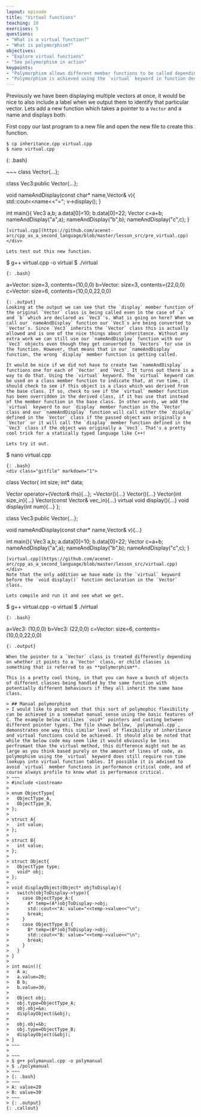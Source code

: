 ```yaml
---
layout: episode
title: "Virtual functions"
teaching: 10
exercises: 5
questions:
- "What is a virtual function?"
- "What is polymorphism?"
objectives:
- "Explore virtual functions"
- "See polymorphism in action"
keypoints:
- "Polymorphism allows different member functions to be called depending on the object's base class"
- "Polymorphism is achieved using the `virtual` keyword in function declarations"
---
```


Previously we have been displaying multiple vectors at once, it would be nice to also include a label when we output them to identify that particular vector. Lets add a new function which takes a pointer to a `Vector` and a name and displays both.

First copy our last program to a new file and open the new file to create this function.
~~~ 
$ cp inheritance.cpp virtual.cpp
$ nano virtual.cpp
~~~
{: .bash}

<div class="gitfile" markdown="1">
~~~
class Vector{...};

class Vec3:public Vector{...};

void nameAndDisplay(const char* name,Vector& v){
  std::cout<<name<<"=";
  v->display();
}

int main(){
 Vec3 a,b;
 a.data[0]=10;
 b.data[0]=22;
 Vector c=a+b;
 nameAndDisplay("a",a);
 nameAndDisplay("b",b);
 nameAndDisplay("c",c);
}
~~~
[virtual.cpp](https://github.com/acenet-arc/cpp_as_a_second_language/blob/master/lesson_src/pre_virtual.cpp)
</div>

Lets test out this new function.
~~~
$ g++ virtual.cpp -o virtual
$ ./virtual
~~~
{: .bash}
~~~
a=Vector: size=3, contents=(10,0,0)
b=Vector: size=3, contents=(22,0,0)
c=Vector: size=6, contents=(10,0,0,22,0,0)
~~~
{: .output}
Looking at the output we can see that the `display` member function of the original `Vector` class is being called even in the case of `a` and `b` which are declared as `Vec3`'s. What is going on here? When we call our `nameAndDisplay` function our `Vec3`s are being converted to `Vector`s. Since `Vec3` inherits the `Vector` class this is actually allowed and is one of the nice things about inheritance. Without any extra work we can still use our `nameAndDisplay` function with our `Vec3` objects even though they get converted to `Vectors` for use in the function. However, that means that in our `nameAndDisplay` function, the wrong `display` member function is getting called.

It would be nice if we did not have to create two `nameAndDisplay` functions one for each of `Vector` and `Vec3`. It turns out there is a way to do that. Using the `virtual` keyword. The `virtual` keyword can be used on a class member function to indicate that, at run time, it should check to see if this object is a class which was derived from the base class. If so, check to see if the `virtual` member function has been overridden in the derived class, if it has use that instead of the member function in the base class. In other words, we add the `virtual` keyword to our `display` member function in the `Vector` class and our `nameAndDisplay` function will call either the `display` defined in the `Vector` class if the passed object was originally a `Vector` or it will call the `display` member function defined in the `Vec3` class if the object was originally a `Vec3`. That's a pretty cool trick for a statically typed language like C++!

Lets try it out.

~~~
$ nano virtual.cpp
~~~
{: .bash}
<div class="gitfile" markdown="1">
~~~
class Vector{
  int size;
  int* data;
  
  Vector operator+(Vector& rhs){...};
 ~Vector(){...}
  Vector(){...}
  Vector(int size_in){...}
  Vector(const Vector& vec_in){...}
  virtual void display(){...}
  void display(int num){...}
};

class Vec3:public Vector{...};

void nameAndDisplay(const char* name,Vector& v){...}

int main(){
 Vec3 a,b;
 a.data[0]=10;
 b.data[0]=22;
 Vector c=a+b;
 nameAndDisplay("a",a);
 nameAndDisplay("b",b);
 nameAndDisplay("c",c);
}
~~~
[virtual.cpp](https://github.com/acenet-arc/cpp_as_a_second_language/blob/master/lesson_src/virtual.cpp)
</div>
Note that the only addition we have made is the `virtual` keyword before the `void display()` function declaration in the `Vector` class.

Lets compile and run it and see what we get.
~~~
$ g++ virtual.cpp -o virtual
$ ./virtual
~~~
{: .bash}
~~~
a=Vec3: (10,0,0)
b=Vec3: (22,0,0)
c=Vector: size=6, contents=(10,0,0,22,0,0)
~~~
{: .output}

When the pointer to a `Vector` class is treated differently depending on whether it points to a `Vector` class, or child classes is something that is referred to as **polymorphism**.

This is a pretty cool thing, in that you can have a bunch of objects of different classes being handled by the same function with potentially different behaviours if they all inherit the same base class.

> ## Manual polymorphism
> I would like to point out that this sort of polymophic flexibility can be achieved in a somewhat manual sense using the basic features of C. The example below utilizes `void*` pointers and casting between different pointer types. The file shown bellow, `polymanual.cpp`, demonstrates one way this similar level of flexibility of inheritance and virtual functions could be achieved. It should also be noted that while the below code may seem like it would obviously be less perfromant than the virtual method, this difference might not be as large as you think based purely on the amount of lines of code, as polymophism using the `virtual` keyword does still require run time lookups into virtual function tables. If possible it is advised to avoid `virtual` member functions in performance critical code, and of course always profile to know what is performance critical.
> ~~~
> #include <iostream>
> 
> enum ObjectType{
>   ObjectType_A,
>   ObjectType_B,
> };
> 
> struct A{
>   int value;
> };
> 
> struct B{
>   int value;
> };
> 
> struct Object{
>   ObjectType type;
>   void* obj;
> };
> 
> void displayObject(Object* objToDisplay){
>   switch(objToDisplay->type){
>     case ObjectType_A:{
>       A* temp=(A*)objToDisplay->obj;
>       std::cout<<"A: value="<<temp->value<<"\n";
>       break;
>     }
>     case ObjectType_B:{
>       B* temp=(B*)objToDisplay->obj;
>       std::cout<<"B: value="<<temp->value<<"\n";
>       break;
>     }
>   }
> }
> 
> int main(){
>   A a;
>   a.value=20;
>   B b;
>   b.value=30;
>   
>   Object obj;
>   obj.type=ObjectType_A;
>   obj.obj=&a;
>   displayObject(&obj);
>   
>   obj.obj=&b;
>   obj.type=ObjectType_B;
>   displayObject(&obj);
> }
> ~~~
> 
> ~~~
> $ g++ polymanual.cpp -o polymanual
> $ ./polymanual
> ~~~
> {: .bash}
> ~~~
> A: value=20
> B: value=30
> ~~~
> {: .output}
{: .callout}

